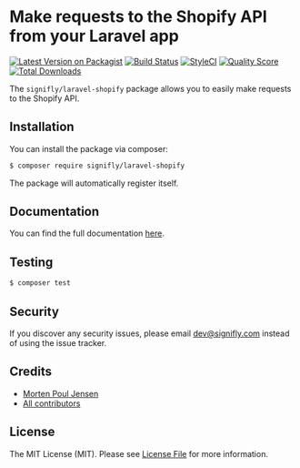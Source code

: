 # Make requests to the Shopify API from your Laravel app

[![Latest Version on Packagist](https://img.shields.io/packagist/v/signifly/laravel-shopify.svg?style=flat-square)](https://packagist.org/packages/signifly/laravel-shopify)
[![Build Status](https://img.shields.io/travis/signifly/laravel-shopify/master.svg?style=flat-square)](https://travis-ci.org/signifly/laravel-shopify)
[![StyleCI](https://styleci.io/repos/119509746/shield?branch=master)](https://styleci.io/repos/119509746)
[![Quality Score](https://img.shields.io/scrutinizer/g/signifly/laravel-shopify.svg?style=flat-square)](https://scrutinizer-ci.com/g/signifly/laravel-shopify)
[![Total Downloads](https://img.shields.io/packagist/dt/signifly/laravel-shopify.svg?style=flat-square)](https://packagist.org/packages/signifly/laravel-shopify)

The `signifly/laravel-shopify` package allows you to easily make requests to the Shopify API.

## Installation

You can install the package via composer:

```bash
$ composer require signifly/laravel-shopify
```

The package will automatically register itself.


## Documentation

You can find the full documentation [here](https://www.notion.so/signifly/Laravel-Shopify-424709fa6dd84defb0879ab8a1cb29fa).


## Testing
```bash
$ composer test
```

## Security

If you discover any security issues, please email dev@signifly.com instead of using the issue tracker.

## Credits

- [Morten Poul Jensen](https://github.com/pactode)
- [All contributors](../../contributors)

## License

The MIT License (MIT). Please see [License File](LICENSE.md) for more information.
